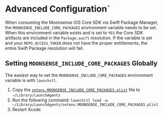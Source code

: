 # Advanced Configuration`

When consuming the Moonsense iOS Core SDK via Swift Package Manager, the `MOONSENSE_INCLUDE_CORE_PACKAGES` environment variable needs to be set. When this environment variable exists and is set to `YES` the Core SDK artifacts are included in the `Package.swift` resolution. If the variable is set and your `REPO_ACCESS_TOKEN` does not have the proper entitlements, the entire Swift Package resolution will fail.

## Setting `MOONSENSE_INCLUDE_CORE_PACKAGES` Globally

The easiest way to set the `MOONSENSE_INCLUDE_CORE_PACKAGES` environment variable is with `launchctl`.

1. Copy the [`setenv.MOONSENSE_INCLUDE_CORE_PACKAGES.plist`](setenv.MOONSENSE_INCLUDE_CORE_PACKAGES.plist) file to `~/Library/LaunchAgents`
2. Run the following command: `launchctl load -w ~/Library/LaunchAgents/setenv.MOONSENSE_INCLUDE_CORE_PACKAGES.plist`
3. Restart Xcode

